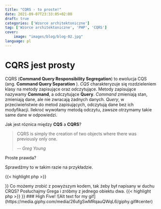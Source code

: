 ```yaml
---
title: "CQRS - to proste!"
date: 2021-09-07T23:33:05+02:00
draft: true
categories: ['Wzorce architektoniczne']
tag: ['Wzorce architektoniczne', 'PHP', 'CQRS']
cover:
    image: "images/blog/blog-02.jpg"
language: pl
---
```


# CQRS jest prosty
CQRS (**Command Query Responsibility Segregation**) to ewolucja CQS (ang. **Command Query Separation** ).
*CQS* charakteryzuje się rozdzieleniem klasy na metody zapisujące oraz odczytujące.
Metody zapisujące nazywamy **Command**, a odczytujące **Query**.
*Command* zmieniają stan, zmieniają dane, ale nie zwracają żadnych danych.
*Query*, w przeciwieństwie do metod zapisujących, odczytują dane bez ich modyfikacji. Ilekroć wywołamy metodą odczytu, zawsze otrzymamy takie same dane w odpowiedzi.

Jak jest róznica między **CQS** a **CQRS**? 

> CQRS is simply the creation of two objects where there was previously only one.
>
> -- <cite>Greg Young</cite>

Proste prawda?

Sprawdźmy to w takim razie na przykładzie.

<!-- {{< gist g-stawarczyk 08cb5516744d335043ab63f8b76dd26a "01-cqs-example.php" >}} -->

{{< highlight php >}}
<?php

interface SomeClass
{
    public function enable(int $id): void;
    public function modify(int $id, array $data): void;
    public function remove(int $id): void;

    public function get(int $id): SomeObject;
    public function getNewest(): array;
}
{{< /highlight >}}

Co możemy zrobić z powyższym kodem, tak żeby był napisany w duchu CRQS?
Posłuchajmy Grega i zróbmy z jednego obiektu dwa.

{{< highlight php >}}
<?php

interface SomeCommand
{
    public function enable(int $id): void;
    public function modify(int $id, array $data): void;
    public function remove(int $id): void;
}

interface SomeQuery
{
    public function get(int $id): SomeObject;
    public function getNewest(): array;
}
{{< /highlight >}}

### High Five!
![Alt text for my gif](https://media.giphy.com/media/26ufgSwMRqauQWqL6/giphy.gif#center)

